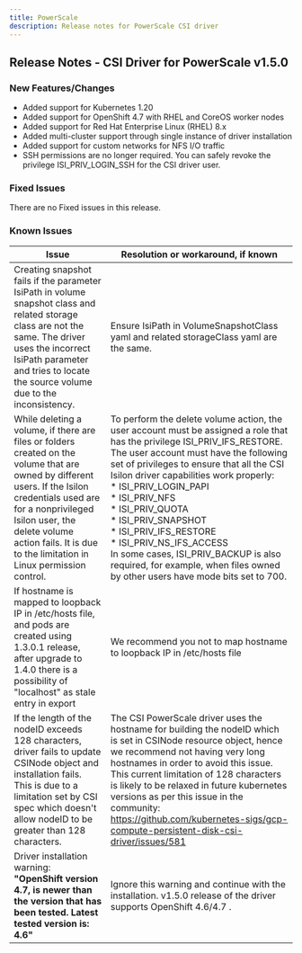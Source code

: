 ```yaml
---
title: PowerScale
description: Release notes for PowerScale CSI driver
---
```


## Release Notes - CSI Driver for PowerScale v1.5.0

### New Features/Changes
- Added support for Kubernetes 1.20
- Added support for OpenShift 4.7 with RHEL and CoreOS worker nodes
- Added support for Red Hat Enterprise Linux (RHEL) 8.x
- Added multi-cluster support through single instance of driver installation
- Added support for custom networks for NFS I/O traffic
- SSH permissions are no longer required. You can safely revoke the privilege ISI_PRIV_LOGIN_SSH for the CSI driver user.

### Fixed Issues

There are no Fixed issues in this release.

### Known Issues
   | Issue | Resolution or workaround, if known |
   | ----- | ---------------------------------- |
   | Creating snapshot fails if the parameter IsiPath in volume snapshot class and related storage class are not the same. The driver uses the incorrect IsiPath parameter and tries to locate the source volume due to the inconsistency. | Ensure IsiPath in VolumeSnapshotClass yaml and related storageClass yaml are the same. |
   | While deleting a volume, if there are files or folders created on the volume that are owned by different users. If the Isilon credentials used are for a nonprivileged Isilon user, the delete volume action fails. It is due to the limitation in Linux permission control. | To perform the delete volume action, the user account must be assigned a role that has the privilege ISI_PRIV_IFS_RESTORE. The user account must have the following set of privileges to ensure that all the CSI Isilon driver capabilities work properly:<br> * ISI_PRIV_LOGIN_PAPI<br> * ISI_PRIV_NFS<br> * ISI_PRIV_QUOTA<br> * ISI_PRIV_SNAPSHOT<br> * ISI_PRIV_IFS_RESTORE<br> * ISI_PRIV_NS_IFS_ACCESS<br> In some cases, ISI_PRIV_BACKUP is also required, for example, when files owned by other users have mode bits set to 700. |
   | If hostname is mapped to loopback IP in /etc/hosts file, and pods are created using 1.3.0.1 release, after upgrade to 1.4.0 there is a possibility of "localhost" as stale entry in export | We recommend you not to map hostname to loopback IP in /etc/hosts file |
   | If the length of the nodeID exceeds 128 characters, driver fails to update CSINode object and installation fails. This is due to a limitation set by CSI spec which doesn't allow nodeID to be greater than 128 characters. | The CSI PowerScale driver uses the hostname for building the nodeID which is set in CSINode resource object, hence we recommend not having very long hostnames in order to avoid this issue. This current limitation of 128 characters is likely to be relaxed in future kubernetes versions as per this issue in the community: https://github.com/kubernetes-sigs/gcp-compute-persistent-disk-csi-driver/issues/581 |
   | Driver installation warning: **"OpenShift version 4.7, is newer than the version that has been tested. Latest tested version is: 4.6"** | Ignore this warning and continue with the installation. v1.5.0 release of the driver supports OpenShift 4.6/4.7 . |
